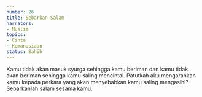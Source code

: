 ```yaml
---
number: 26
title: Sebarkan Salam
narrators:
- Muslim
topics:
- Cinta
- Kemanusiaan
status: Sahih
---
```


Kamu tidak akan masuk syurga sehingga kamu beriman dan kamu tidak akan beriman sehingga kamu saling mencintai. Patutkah aku mengarahkan kamu kepada perkara yang akan menyebabkan kamu saling mengasihi? Sebarkanlah salam sesama kamu.
